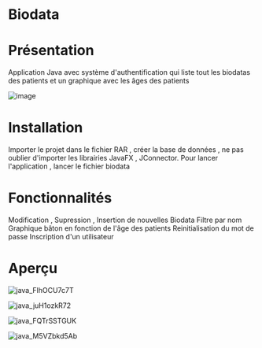 # Biodata




# Présentation

Application Java avec système d'authentification qui liste tout les biodatas des patients et un graphique avec les âges des patients

![image](https://github.com/HoanganhBTS/Biodata/assets/124345096/5c678ec1-2a65-45b3-a0ad-40b2401f6f13)

# Installation 

Importer le projet dans le fichier RAR , créer la base de données , ne pas oublier d'importer les librairies JavaFX , JConnector.
Pour lancer l'application , lancer le fichier biodata

# Fonctionnalités

Modification , Supression , Insertion de nouvelles Biodata
Filtre par nom
Graphique bâton en fonction de l'âge des patients
Reinitialisation du mot de passe
Inscription d'un utilisateur

# Aperçu

![java_FlhOCU7c7T](https://github.com/HoanganhBTS/Biodata/assets/124345096/4369d474-1d44-42f8-ab0f-ade358a9b47e)

![java_juH1ozkR72](https://github.com/HoanganhBTS/Biodata/assets/124345096/e1b611cc-3752-4f7a-91d0-acfd199e9ba3)

![java_FQTrSSTGUK](https://github.com/HoanganhBTS/Biodata/assets/124345096/c4c738f2-40f9-455e-bb3c-c3b84eda91bf)

![java_M5VZbkd5Ab](https://github.com/HoanganhBTS/Biodata/assets/124345096/ccb86709-f800-4716-bb0c-4d5a4ba33005)
